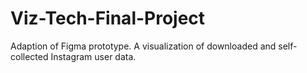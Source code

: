 # Viz-Tech-Final-Project
Adaption of Figma prototype. A visualization of downloaded and self-collected Instagram user data. 
